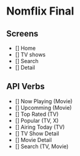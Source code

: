 # Nomflix Final

## Screens

- [] Home
- [] TV shows
- [] Search
- [] Detail

## API Verbs

- [] Now Playing (Movie)
- [] Upcomming (Movie)
- [] Top Rated (TV)
- [] Popular (TV, X)
- [] Airing Today (TV)
- [] TV Show Detail
- [] Movie Detail
- [] Search (TV, Movie)
